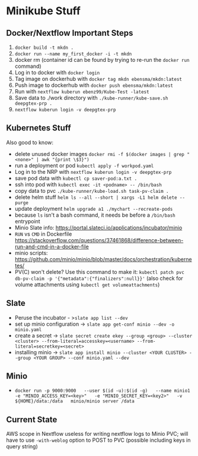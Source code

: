 #  Minikube Stuff

## Docker/Nextflow Important Steps

1. `docker build -t mkdn .`
2. `docker run --name my_first_docker -i -t mkdn`
3. docker rm <container id> (container id can be found by trying to re-run the `docker run` command)
4. Log in to docker with `docker login`
5. Tag image on dockerhub with `docker tag mkdn ebensma/mkdn:latest`
6. Push image to dockerhub with `docker push ebensma/mkdn:latest`
7. Run with `nextflow kuberun ebenz99/Kube-Test -latest`
8. Save data to ./work directory with `./kube-runner/kube-save.sh deepgtex-prp .`
9. `nextflow kuberun login -v deepgtex-prp`


## Kubernetes Stuff
Also good to know:
- delete unused docker images `docker rmi -f $(docker images | grep "<none>" | awk "{print \$3}")`
- run a deployment or pod `kubectl apply -f workpod.yaml`
- Log in to the NRP with `nextflow kuberun login -v deepgtex-prp`
- save pod data with `kubectl cp saver-pod:a.txt .`
- ssh into pod with `kubectl exec -it <podname> -- /bin/bash`
- copy data to pvc `./kube-runner/kube-load.sh task-pv-claim .`
- delete helm stuff `helm ls --all --short | xargs -L1 helm delete --purge`
- update deployment `helm upgrade a1 ./mychart --recreate-pods`
- because `ls` isn't a bash command, it needs be before a `/bin/bash` entrypoint
- Minio Slate info: https://portal.slateci.io/applications/incubator/minio
- `RUN` vs `CMD` in Dockerfile https://stackoverflow.com/questions/37461868/difference-between-run-and-cmd-in-a-docker-file
- minio scripts: https://github.com/minio/minio/blob/master/docs/orchestration/kubernetes/
- PV(C) won't delete? Use this command to make it: `kubectl patch pvc db-pv-claim -p '{"metadata":{"finalizers":null}}'` (also check for volume attachments using `kubectl get volumeattachments`)

## Slate
- Peruse the incubator - >`slate app list --dev`
- set up minio configuration -> `slate app get-conf minio --dev -o minio.yaml`
- create a secret -> `slate secret create ekey --group <group> --cluster <cluster> --from-literal=accesskey=<username> --from-literal=secretkey=<secret>`
- installing minio -> `slate app install minio --cluster <YOUR CLUSTER> --group <YOUR GROUP> --conf minio.yaml --dev`

## Minio
- `docker run -p 9000:9000   --user $(id -u):$(id -g)   --name minio1   -e "MINIO_ACCESS_KEY=<key>"   -e "MINIO_SECRET_KEY=<key2>"   -v ${HOME}/data:/data   minio/minio server /data`

## Current State

AWS scope in Nextflow useless for writing nextflow logs to Minio PVC; will have to use `-with-weblog` option to POST to PVC (possible including keys in query string)
